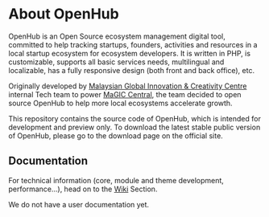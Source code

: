 # About OpenHub

OpenHub is an Open Source ecosystem management digital tool, committed to help tracking startups, founders, activities and resources in a local startup ecosystem for ecosystem developers. It is written in PHP, is customizable, supports all basic services needs, multilingual and localizable, has a fully responsive design (both front and back office), etc.

Originally developed by [Malaysian Global Innovation & Creativity Centre](https://www.mymagic.my) internal Tech team to power [MaGIC Central](https://central.mymagic.my), the team decided to open source OpenHub to help more local ecosystems accelerate growth.

This repository contains the source code of OpenHub, which is intended for development and preview only. To download the latest stable public version of OpenHub, please go to the download page on the official site.

## Documentation
For technical information (core, module and theme development, performance...), head on to the [Wiki](https://github.com/mymagic/open_hub/wiki) Section.

We do not have a user documentation yet.
